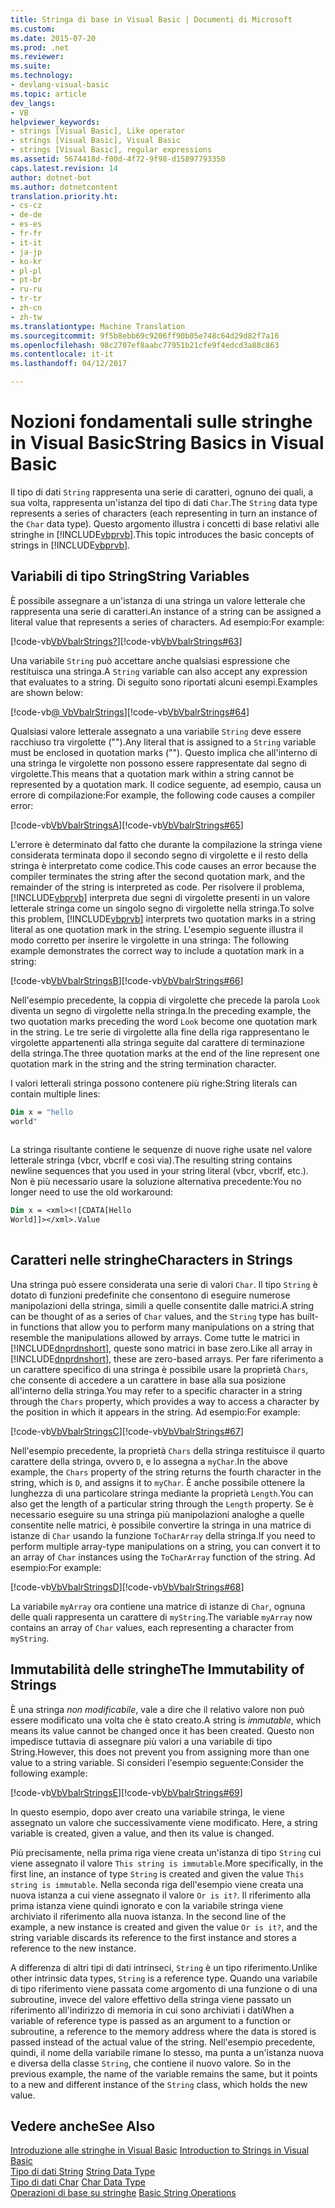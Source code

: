 ```yaml
---
title: Stringa di base in Visual Basic | Documenti di Microsoft
ms.custom: 
ms.date: 2015-07-20
ms.prod: .net
ms.reviewer: 
ms.suite: 
ms.technology:
- devlang-visual-basic
ms.topic: article
dev_langs:
- VB
helpviewer_keywords:
- strings [Visual Basic], Like operator
- strings [Visual Basic], Visual Basic
- strings [Visual Basic], regular expressions
ms.assetid: 5674418d-f00d-4f72-9f98-d15897793350
caps.latest.revision: 14
author: dotnet-bot
ms.author: dotnetcontent
translation.priority.ht:
- cs-cz
- de-de
- es-es
- fr-fr
- it-it
- ja-jp
- ko-kr
- pl-pl
- pt-br
- ru-ru
- tr-tr
- zh-cn
- zh-tw
ms.translationtype: Machine Translation
ms.sourcegitcommit: 9f5b8ebb69c9206ff90b05e748c64d29d82f7a16
ms.openlocfilehash: 98c2707ef8aabc77951b21cfe9f4edcd3a88c863
ms.contentlocale: it-it
ms.lasthandoff: 04/12/2017

---
```

# <a name="string-basics-in-visual-basic"></a><span data-ttu-id="7fe11-102">Nozioni fondamentali sulle stringhe in Visual Basic</span><span class="sxs-lookup"><span data-stu-id="7fe11-102">String Basics in Visual Basic</span></span>
<span data-ttu-id="7fe11-103">Il tipo di dati `String` rappresenta una serie di caratteri, ognuno dei quali, a sua volta, rappresenta un'istanza del tipo di dati `Char`.</span><span class="sxs-lookup"><span data-stu-id="7fe11-103">The `String` data type represents a series of characters (each representing in turn an instance of the `Char` data type).</span></span> <span data-ttu-id="7fe11-104">Questo argomento illustra i concetti di base relativi alle stringhe in [!INCLUDE[vbprvb](../../../../csharp/programming-guide/concepts/linq/includes/vbprvb_md.md)].</span><span class="sxs-lookup"><span data-stu-id="7fe11-104">This topic introduces the basic concepts of strings in [!INCLUDE[vbprvb](../../../../csharp/programming-guide/concepts/linq/includes/vbprvb_md.md)].</span></span>  
  
## <a name="string-variables"></a><span data-ttu-id="7fe11-105">Variabili di tipo String</span><span class="sxs-lookup"><span data-stu-id="7fe11-105">String Variables</span></span>  
 <span data-ttu-id="7fe11-106">È possibile assegnare a un'istanza di una stringa un valore letterale che rappresenta una serie di caratteri.</span><span class="sxs-lookup"><span data-stu-id="7fe11-106">An instance of a string can be assigned a literal value that represents a series of characters.</span></span> <span data-ttu-id="7fe11-107">Ad esempio:</span><span class="sxs-lookup"><span data-stu-id="7fe11-107">For example:</span></span>  
  
 <span data-ttu-id="7fe11-108">[!code-vb[VbVbalrStrings&#63;](../../../../visual-basic/language-reference/functions/codesnippet/VisualBasic/string-basics_1.vb)]</span><span class="sxs-lookup"><span data-stu-id="7fe11-108">[!code-vb[VbVbalrStrings#63](../../../../visual-basic/language-reference/functions/codesnippet/VisualBasic/string-basics_1.vb)]</span></span>  
  
 <span data-ttu-id="7fe11-109">Una variabile `String` può accettare anche qualsiasi espressione che restituisca una stringa.</span><span class="sxs-lookup"><span data-stu-id="7fe11-109">A `String` variable can also accept any expression that evaluates to a string.</span></span> <span data-ttu-id="7fe11-110">Di seguito sono riportati alcuni esempi.</span><span class="sxs-lookup"><span data-stu-id="7fe11-110">Examples are shown below:</span></span>  
  
 <span data-ttu-id="7fe11-111">[!code-vb[&#64; VbVbalrStrings](../../../../visual-basic/language-reference/functions/codesnippet/VisualBasic/string-basics_2.vb)]</span><span class="sxs-lookup"><span data-stu-id="7fe11-111">[!code-vb[VbVbalrStrings#64](../../../../visual-basic/language-reference/functions/codesnippet/VisualBasic/string-basics_2.vb)]</span></span>  
  
 <span data-ttu-id="7fe11-112">Qualsiasi valore letterale assegnato a una variabile `String` deve essere racchiuso tra virgolette ("").</span><span class="sxs-lookup"><span data-stu-id="7fe11-112">Any literal that is assigned to a `String` variable must be enclosed in quotation marks ("").</span></span> <span data-ttu-id="7fe11-113">Questo implica che all'interno di una stringa le virgolette non possono essere rappresentate dal segno di virgolette.</span><span class="sxs-lookup"><span data-stu-id="7fe11-113">This means that a quotation mark within a string cannot be represented by a quotation mark.</span></span> <span data-ttu-id="7fe11-114">Il codice seguente, ad esempio, causa un errore di compilazione:</span><span class="sxs-lookup"><span data-stu-id="7fe11-114">For example, the following code causes a compiler error:</span></span>  
  
 <span data-ttu-id="7fe11-115">[!code-vb[VbVbalrStrings&#65;](../../../../visual-basic/language-reference/functions/codesnippet/VisualBasic/string-basics_3.vb)]</span><span class="sxs-lookup"><span data-stu-id="7fe11-115">[!code-vb[VbVbalrStrings#65](../../../../visual-basic/language-reference/functions/codesnippet/VisualBasic/string-basics_3.vb)]</span></span>  
  
 <span data-ttu-id="7fe11-116">L'errore è determinato dal fatto che durante la compilazione la stringa viene considerata terminata dopo il secondo segno di virgolette e il resto della stringa è interpretato come codice.</span><span class="sxs-lookup"><span data-stu-id="7fe11-116">This code causes an error because the compiler terminates the string after the second quotation mark, and the remainder of the string is interpreted as code.</span></span> <span data-ttu-id="7fe11-117">Per risolvere il problema, [!INCLUDE[vbprvb](../../../../csharp/programming-guide/concepts/linq/includes/vbprvb_md.md)] interpreta due segni di virgolette presenti in un valore letterale stringa come un singolo segno di virgolette nella stringa.</span><span class="sxs-lookup"><span data-stu-id="7fe11-117">To solve this problem, [!INCLUDE[vbprvb](../../../../csharp/programming-guide/concepts/linq/includes/vbprvb_md.md)] interprets two quotation marks in a string literal as one quotation mark in the string.</span></span> <span data-ttu-id="7fe11-118">L'esempio seguente illustra il modo corretto per inserire le virgolette in una stringa: </span><span class="sxs-lookup"><span data-stu-id="7fe11-118">The following example demonstrates the correct way to include a quotation mark in a string:</span></span>  
  
 <span data-ttu-id="7fe11-119">[!code-vb[VbVbalrStrings&#66;](../../../../visual-basic/language-reference/functions/codesnippet/VisualBasic/string-basics_4.vb)]</span><span class="sxs-lookup"><span data-stu-id="7fe11-119">[!code-vb[VbVbalrStrings#66](../../../../visual-basic/language-reference/functions/codesnippet/VisualBasic/string-basics_4.vb)]</span></span>  
  
 <span data-ttu-id="7fe11-120">Nell'esempio precedente, la coppia di virgolette che precede la parola `Look` diventa un segno di virgolette nella stringa.</span><span class="sxs-lookup"><span data-stu-id="7fe11-120">In the preceding example, the two quotation marks preceding the word `Look` become one quotation mark in the string.</span></span> <span data-ttu-id="7fe11-121">Le tre serie di virgolette alla fine della riga rappresentano le virgolette appartenenti alla stringa seguite dal carattere di terminazione della stringa.</span><span class="sxs-lookup"><span data-stu-id="7fe11-121">The three quotation marks at the end of the line represent one quotation mark in the string and the string termination character.</span></span>  
  
 <span data-ttu-id="7fe11-122">I valori letterali stringa possono contenere più righe:</span><span class="sxs-lookup"><span data-stu-id="7fe11-122">String literals can contain multiple lines:</span></span>  
  
```vb  
Dim x = "hello  
world"  
  
```  
  
 <span data-ttu-id="7fe11-123">La stringa risultante contiene le sequenze di nuove righe usate nel valore letterale stringa (vbcr, vbcrlf e così via).</span><span class="sxs-lookup"><span data-stu-id="7fe11-123">The resulting string contains newline sequences that you used in your string literal (vbcr, vbcrlf, etc.).</span></span>  <span data-ttu-id="7fe11-124">Non è più necessario usare la soluzione alternativa precedente:</span><span class="sxs-lookup"><span data-stu-id="7fe11-124">You no longer need to use the old workaround:</span></span>  
  
```vb  
Dim x = <xml><![CDATA[Hello  
World]]></xml>.Value  
  
```  
  
## <a name="characters-in-strings"></a><span data-ttu-id="7fe11-125">Caratteri nelle stringhe</span><span class="sxs-lookup"><span data-stu-id="7fe11-125">Characters in Strings</span></span>  
 <span data-ttu-id="7fe11-126">Una stringa può essere considerata una serie di valori `Char`. Il tipo `String` è dotato di funzioni predefinite che consentono di eseguire numerose manipolazioni della stringa, simili a quelle consentite dalle matrici.</span><span class="sxs-lookup"><span data-stu-id="7fe11-126">A string can be thought of as a series of `Char` values, and the `String` type has built-in functions that allow you to perform many manipulations on a string that resemble the manipulations allowed by arrays.</span></span> <span data-ttu-id="7fe11-127">Come tutte le matrici in [!INCLUDE[dnprdnshort](../../../../csharp/getting-started/includes/dnprdnshort_md.md)], queste sono matrici in base zero.</span><span class="sxs-lookup"><span data-stu-id="7fe11-127">Like all array in [!INCLUDE[dnprdnshort](../../../../csharp/getting-started/includes/dnprdnshort_md.md)], these are zero-based arrays.</span></span> <span data-ttu-id="7fe11-128">Per fare riferimento a un carattere specifico di una stringa è possibile usare la proprietà `Chars`, che consente di accedere a un carattere in base alla sua posizione all'interno della stringa.</span><span class="sxs-lookup"><span data-stu-id="7fe11-128">You may refer to a specific character in a string through the `Chars` property, which provides a way to access a character by the position in which it appears in the string.</span></span> <span data-ttu-id="7fe11-129">Ad esempio:</span><span class="sxs-lookup"><span data-stu-id="7fe11-129">For example:</span></span>  
  
 <span data-ttu-id="7fe11-130">[!code-vb[VbVbalrStrings&#67;](../../../../visual-basic/language-reference/functions/codesnippet/VisualBasic/string-basics_5.vb)]</span><span class="sxs-lookup"><span data-stu-id="7fe11-130">[!code-vb[VbVbalrStrings#67](../../../../visual-basic/language-reference/functions/codesnippet/VisualBasic/string-basics_5.vb)]</span></span>  
  
 <span data-ttu-id="7fe11-131">Nell'esempio precedente, la proprietà `Chars` della stringa restituisce il quarto carattere della stringa, ovvero `D`, e lo assegna a `myChar`.</span><span class="sxs-lookup"><span data-stu-id="7fe11-131">In the above example, the `Chars` property of the string returns the fourth character in the string, which is `D`, and assigns it to `myChar`.</span></span> <span data-ttu-id="7fe11-132">È anche possibile ottenere la lunghezza di una particolare stringa mediante la proprietà `Length`.</span><span class="sxs-lookup"><span data-stu-id="7fe11-132">You can also get the length of a particular string through the `Length` property.</span></span> <span data-ttu-id="7fe11-133">Se è necessario eseguire su una stringa più manipolazioni analoghe a quelle consentite nelle matrici, è possibile convertire la stringa in una matrice di istanze di `Char` usando la funzione `ToCharArray` della stringa.</span><span class="sxs-lookup"><span data-stu-id="7fe11-133">If you need to perform multiple array-type manipulations on a string, you can convert it to an array of `Char` instances using the `ToCharArray` function of the string.</span></span> <span data-ttu-id="7fe11-134">Ad esempio:</span><span class="sxs-lookup"><span data-stu-id="7fe11-134">For example:</span></span>  
  
 <span data-ttu-id="7fe11-135">[!code-vb[VbVbalrStrings&#68;](../../../../visual-basic/language-reference/functions/codesnippet/VisualBasic/string-basics_6.vb)]</span><span class="sxs-lookup"><span data-stu-id="7fe11-135">[!code-vb[VbVbalrStrings#68](../../../../visual-basic/language-reference/functions/codesnippet/VisualBasic/string-basics_6.vb)]</span></span>  
  
 <span data-ttu-id="7fe11-136">La variabile `myArray` ora contiene una matrice di istanze di `Char`, ognuna delle quali rappresenta un carattere di `myString`.</span><span class="sxs-lookup"><span data-stu-id="7fe11-136">The variable `myArray` now contains an array of `Char` values, each representing a character from `myString`.</span></span>  
  
## <a name="the-immutability-of-strings"></a><span data-ttu-id="7fe11-137">Immutabilità delle stringhe</span><span class="sxs-lookup"><span data-stu-id="7fe11-137">The Immutability of Strings</span></span>  
 <span data-ttu-id="7fe11-138">È una stringa *non modificabile*, vale a dire che il relativo valore non può essere modificato una volta che è stato creato.</span><span class="sxs-lookup"><span data-stu-id="7fe11-138">A string is *immutable*, which means its value cannot be changed once it has been created.</span></span> <span data-ttu-id="7fe11-139">Questo non impedisce tuttavia di assegnare più valori a una variabile di tipo String.</span><span class="sxs-lookup"><span data-stu-id="7fe11-139">However, this does not prevent you from assigning more than one value to a string variable.</span></span> <span data-ttu-id="7fe11-140">Si consideri l'esempio seguente:</span><span class="sxs-lookup"><span data-stu-id="7fe11-140">Consider the following example:</span></span>  
  
 <span data-ttu-id="7fe11-141">[!code-vb[VbVbalrStrings&#69;](../../../../visual-basic/language-reference/functions/codesnippet/VisualBasic/string-basics_7.vb)]</span><span class="sxs-lookup"><span data-stu-id="7fe11-141">[!code-vb[VbVbalrStrings#69](../../../../visual-basic/language-reference/functions/codesnippet/VisualBasic/string-basics_7.vb)]</span></span>  
  
 <span data-ttu-id="7fe11-142">In questo esempio, dopo aver creato una variabile stringa, le viene assegnato un valore che successivamente viene modificato. </span><span class="sxs-lookup"><span data-stu-id="7fe11-142">Here, a string variable is created, given a value, and then its value is changed.</span></span>  
  
 <span data-ttu-id="7fe11-143">Più precisamente, nella prima riga viene creata un'istanza di tipo `String` cui viene assegnato il valore `This string is immutable`.</span><span class="sxs-lookup"><span data-stu-id="7fe11-143">More specifically, in the first line, an instance of type `String` is created and given the value `This string is immutable`.</span></span> <span data-ttu-id="7fe11-144">Nella seconda riga dell'esempio viene creata una nuova istanza a cui viene assegnato il valore `Or is it?`. Il riferimento alla prima istanza viene quindi ignorato e con la variabile stringa viene archiviato il riferimento alla nuova istanza. </span><span class="sxs-lookup"><span data-stu-id="7fe11-144">In the second line of the example, a new instance is created and given the value `Or is it?`, and the string variable discards its reference to the first instance and stores a reference to the new instance.</span></span>  
  
 <span data-ttu-id="7fe11-145">A differenza di altri tipi di dati intrinseci, `String` è un tipo riferimento.</span><span class="sxs-lookup"><span data-stu-id="7fe11-145">Unlike other intrinsic data types, `String` is a reference type.</span></span> <span data-ttu-id="7fe11-146">Quando una variabile di tipo riferimento viene passata come argomento di una funzione o di una subroutine, invece del valore effettivo della stringa viene passato un riferimento all'indirizzo di memoria in cui sono archiviati i dati</span><span class="sxs-lookup"><span data-stu-id="7fe11-146">When a variable of reference type is passed as an argument to a function or subroutine, a reference to the memory address where the data is stored is passed instead of the actual value of the string.</span></span> <span data-ttu-id="7fe11-147">Nell'esempio precedente, quindi, il nome della variabile rimane lo stesso, ma punta a un'istanza nuova e diversa della classe `String`, che contiene il nuovo valore. </span><span class="sxs-lookup"><span data-stu-id="7fe11-147">So in the previous example, the name of the variable remains the same, but it points to a new and different instance of the `String` class, which holds the new value.</span></span>  
  
## <a name="see-also"></a><span data-ttu-id="7fe11-148">Vedere anche</span><span class="sxs-lookup"><span data-stu-id="7fe11-148">See Also</span></span>  
 <span data-ttu-id="7fe11-149">[Introduzione alle stringhe in Visual Basic](../../../../visual-basic/programming-guide/language-features/strings/introduction-to-strings.md) </span><span class="sxs-lookup"><span data-stu-id="7fe11-149">[Introduction to Strings in Visual Basic](../../../../visual-basic/programming-guide/language-features/strings/introduction-to-strings.md) </span></span>  
<span data-ttu-id="7fe11-150"> [Tipo di dati String](../../../../visual-basic/language-reference/data-types/string-data-type.md) </span><span class="sxs-lookup"><span data-stu-id="7fe11-150"> [String Data Type](../../../../visual-basic/language-reference/data-types/string-data-type.md) </span></span>  
<span data-ttu-id="7fe11-151"> [Tipo di dati Char](../../../../visual-basic/language-reference/data-types/char-data-type.md) </span><span class="sxs-lookup"><span data-stu-id="7fe11-151"> [Char Data Type](../../../../visual-basic/language-reference/data-types/char-data-type.md) </span></span>  
<span data-ttu-id="7fe11-152"> [Operazioni di base su stringhe](http://msdn.microsoft.com/library/8133d357-90b5-4b62-9927-43323d99b6b6)</span><span class="sxs-lookup"><span data-stu-id="7fe11-152"> [Basic String Operations](http://msdn.microsoft.com/library/8133d357-90b5-4b62-9927-43323d99b6b6)</span></span>

